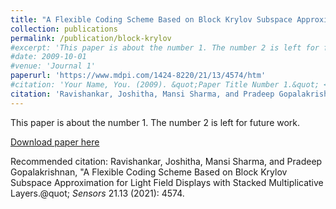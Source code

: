 ```yaml
---
title: "A Flexible Coding Scheme Based on Block Krylov Subspace Approximation for Light Field Displays with Stacked Multiplicative Layers "
collection: publications
permalink: /publication/block-krylov
#excerpt: 'This paper is about the number 1. The number 2 is left for future work.'
#date: 2009-10-01
#venue: 'Journal 1'
paperurl: 'https://www.mdpi.com/1424-8220/21/13/4574/htm'
#citation: 'Your Name, You. (2009). &quot;Paper Title Number 1.&quot; <i>Journal 1</i>. 1(1).'
citation: 'Ravishankar, Joshitha, Mansi Sharma, and Pradeep Gopalakrishnan, &quot;A Flexible Coding Scheme Based on Block Krylov Subspace Approximation for Light Field Displays with Stacked Multiplicative Layers.@quot; <i>Sensors </i> 21.13 (2021): 4574.'
---
```

This paper is about the number 1. The number 2 is left for future work.

[Download paper here](https://www.mdpi.com/1424-8220/21/13/4574/htm)

Recommended citation: Ravishankar, Joshitha, Mansi Sharma, and Pradeep Gopalakrishnan, &quot;A Flexible Coding Scheme Based on Block Krylov Subspace Approximation for Light Field Displays with Stacked Multiplicative Layers.@quot; <i>Sensors </i> 21.13 (2021): 4574.
